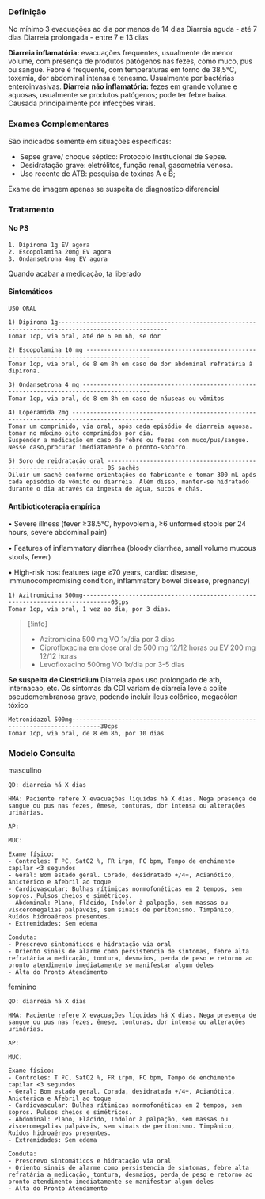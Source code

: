 ### Definição
No mínimo 3 evacuações ao dia por menos de 14 dias
Diarreia aguda - até 7 dias
Diarreia prolongada - entre 7 e 13 dias

**Diarreia inflamatória:** evacuações frequentes, usualmente de menor volume, com presença de produtos patógenos nas fezes, como muco, pus ou sangue. Febre é frequente, com temperaturas em torno de 38,5°C, toxemia, dor abdominal intensa e tenesmo. Usualmente por bactérias enteroinvasivas.
**Diarreia não inflamatória:** fezes em grande volume e aquosas, usualmente se produtos patógenos; pode ter febre baixa. Causada principalmente por infecções virais.
### Exames Complementares
São indicados somente em situações específicas: 
- Sepse grave/ choque séptico: Protocolo Institucional de Sepse. 
- Desidratação grave: eletrólitos, função renal, gasometria venosa. 
- Uso recente de ATB: pesquisa de toxinas A e B;

Exame de imagem apenas se suspeita de diagnostico diferencial
### Tratamento
#### No PS
```
1. Dipirona 1g EV agora
2. Escopolamina 20mg EV agora
3. Ondansetrona 4mg EV agora
```
Quando acabar a medicação, ta liberado

#### Sintomáticos
```
USO ORAL

1) Dipirona 1g-----------------------------------------------------------------------------------------------------  
Tomar 1cp, via oral, até de 6 em 6h, se dor  
  
2) Escopolamina 10 mg ----------------------------------------------------------------------------------------  
Tomar 1cp, via oral, de 8 em 8h em caso de dor abdominal refratária à dipirona.  
  
3) Ondansetrona 4 mg -----------------------------------------------------------------------------------------  
Tomar 1cp, via oral, de 8 em 8h em caso de náuseas ou vômitos  
  
4) Loperamida 2mg ---------------------------------------------------------------------------------------------  
Tomar um comprimido, via oral, após cada episódio de diarreia aquosa. tomar no máximo oito comprimidos por dia.  
Suspender a medicação em caso de febre ou fezes com muco/pus/sangue. Nesse caso,procurar imediatamente o pronto-socorro.  
  
5) Soro de reidratação oral --------------------------------------------------------------------- 05 sachês  
Diluir um sachê conforme orientações do fabricante e tomar 300 mL após cada episódio de vômito ou diarreia. Além disso, manter-se hidratado durante o dia através da ingesta de água, sucos e chás.
```

#### Antibioticoterapia empírica

• Severe illness (fever ≥38.5°C, hypovolemia, ≥6 unformed stools per 24 hours, severe abdominal pain)

• Features of inflammatory diarrheа (bloody ԁiarrhea, small volume mucous stools, fever)

• High-risk host features (age ≥70 years, cardiac disease, immunocompromising condition, inflammatory bowel disease, pregnancy)

```
1) Azitromicina 500mg------------------------------------------------------------------------------03cps
Tomar 1cp, via oral, 1 vez ao dia, por 3 dias.
```

> [!info]
> - Azitromicina 500 mg VO 1x/dia por 3 dias
> - Ciprofloxacina em dose oral de 500 mg 12/12 horas ou EV 200 mg 12/12 horas
> - Levofloxacino 500mg VO 1x/dia por 3-5 dias

**Se suspeita de Clostridium** 
Diarreia apos uso prolongado de atb, internacao, etc.
Os sintomas da CDI variam de diarreia leve a colite pseudomembranosa grave, podendo incluir ileus colônico, megacólon tóxico
```
Metronidazol 500mg------------------------------------------------------------------------------30cps
Tomar 1cp, via oral, de 8 em 8h, por 10 dias
```


### Modelo Consulta
masculino
```
QD: diarreia há X dias

HMA: Paciente refere X evacuações líquidas há X dias. Nega presença de sangue ou pus nas fezes, êmese, tonturas, dor intensa ou alterações urinárias.

AP:

MUC:

Exame físico:
- Controles: T ºC, SatO2 %, FR irpm, FC bpm, Tempo de enchimento capilar <3 segundos
- Geral: Bom estado geral. Corado, desidratado +/4+, Acianótico, Anictérico e Afebril ao toque
- Cardiovascular: Bulhas rítimicas normofonéticas em 2 tempos, sem sopros. Pulsos cheios e simétricos. 
- Abdominal: Plano, Flácido, Indolor à palpação, sem massas ou visceromegalias palpáveis, sem sinais de peritonismo. Timpânico, Ruídos hidroaéreos presentes.
- Extremidades: Sem edema

Conduta:
- Prescrevo sintomáticos e hidratação via oral
- Oriento sinais de alarme como persistencia de sintomas, febre alta refratária a medicação, tontura, desmaios, perda de peso e retorno ao pronto atendimento imediatamente se manifestar algum deles
- Alta do Pronto Atendimento
```

feminino
```
QD: diarreia há X dias

HMA: Paciente refere X evacuações líquidas há X dias. Nega presença de sangue ou pus nas fezes, êmese, tonturas, dor intensa ou alterações urinárias.

AP:

MUC:

Exame físico:
- Controles: T ºC, SatO2 %, FR irpm, FC bpm, Tempo de enchimento capilar <3 segundos
- Geral: Bom estado geral. Corada, desidratada +/4+, Acianótica, Anictérica e Afebril ao toque
- Cardiovascular: Bulhas rítimicas normofonéticas em 2 tempos, sem sopros. Pulsos cheios e simétricos. 
- Abdominal: Plano, Flácido, Indolor à palpação, sem massas ou visceromegalias palpáveis, sem sinais de peritonismo. Timpânico, Ruídos hidroaéreos presentes.
- Extremidades: Sem edema

Conduta:
- Prescrevo sintomáticos e hidratação via oral
- Oriento sinais de alarme como persistencia de sintomas, febre alta refratária a medicação, tontura, desmaios, perda de peso e retorno ao pronto atendimento imediatamente se manifestar algum deles
- Alta do Pronto Atendimento
```